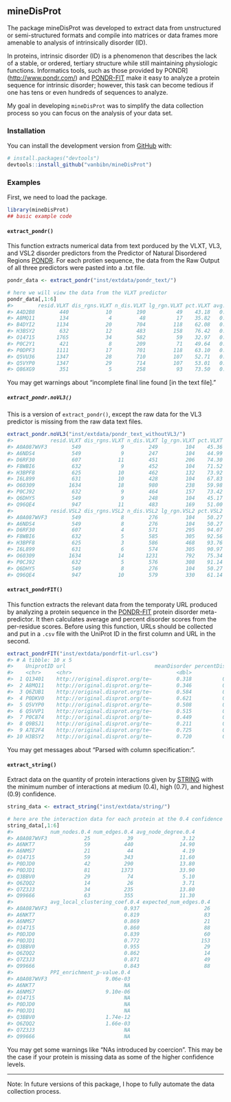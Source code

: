 <!-- README.md is generated from README.Rmd. Please edit that file -->

mineDisProt
-----------

The package mineDisProt was developed to extract data from unstructured
or semi-structured formats and compile into matrices or data frames more
amenable to analysis of intrinsically disorder (ID).

In proteins, intrinsic disorder (ID) is a phenomenon that describes the
lack of a stable, or ordered, tertiary structure while still maintaining
physiologic functions. Informatics tools, such as those provided by
PONDR\](<a href="http://www.pondr.com/" class="uri">http://www.pondr.com/</a>)
and [PONDR-FIT](http://original.disprot.org/pondr-fit.php) make it easy
to analyze a protein sequence for intrinsic disorder; however, this task
can become tedious if one has tens or even hundreds of sequences to
analyze.

My goal in developing `mineDisProt` was to simplify the data collection
process so you can focus on the analysis of your data set.

### Installation

You can install the development version from
[GitHub](https://github.com/) with:

``` r
# install.packages("devtools")
devtools::install_github("vanbibn/mineDisProt")
```

### Examples

First, we need to load the package.

``` r
library(mineDisProt)
## basic example code
```

#### `extract_pondr()`

This function extracts numerical data from text porduced by the VLXT,
VL3, and VSL2 disorder predictors from the Predictor of Natural
Disordered Regions [PONDR](http://www.pondr.com/). For each protien
sequence, the data from the Raw Output of all three predictors were
pasted into a .txt file.

``` r
pondr_data <- extract_pondr("inst/extdata/pondr_text/")

# here we will view the data from the VLXT predictor
pondr_data[,1:6]
#>        resid.VLXT dis_rgns.VLXT n_dis.VLXT lg_rgn.VLXT pct.VLXT avg.VLXT
#> A4D2B8        440            10        190          49    43.18   0.4250
#> A8MQ11        134             4         48          17    35.82   0.3672
#> B4DYI2       1134            20        704         118    62.08   0.5658
#> H3BSY2        632            12        483         158    76.42   0.6594
#> O14715       1765            34        582          59    32.97   0.3516
#> P0C2Y1        421             8        209          71    49.64   0.4933
#> P0DPF3       1111            17        701         118    63.10   0.5753
#> Q5VU36       1347            28        710         107    52.71   0.5038
#> Q5VYP0       1347            29        714         107    53.01   0.5085
#> Q86XG9        351             5        258          93    73.50   0.6479
```

You may get warnings about “incomplete final line found \[in the text
file\].”

##### `extract_pondr.noVL3()`

This is a version of `extract_pondr()`, except the raw data for the VL3
predictor is missing from the raw data text files.

``` r
extract_pondr.noVL3("inst/extdata/pondr_text_withoutVL3/")
#>            resid.VLXT dis_rgns.VLXT n_dis.VLXT lg_rgn.VLXT pct.VLXT avg.VLXT
#> A0A087WVF3        549             9        249         104    45.36   0.4753
#> A6NDS4            549             9        247         104    44.99   0.4739
#> D6RF30            607            11        451         206    74.30   0.6678
#> F8WBI6            632             9        452         104    71.52   0.6309
#> H3BPF8            625            10        462         132    73.92   0.6618
#> I6L899            631            10        428         104    67.83   0.6078
#> O60309           1634            18        980         238    59.98   0.5547
#> P0CJ92            632             9        464         157    73.42   0.6521
#> Q6DHY5            549             9        248         104    45.17   0.4738
#> Q96QE4            947            11        483         169    51.00   0.4719
#>            resid.VSL2 dis_rgns.VSL2 n_dis.VSL2 lg_rgn.VSL2 pct.VSL2 avg.VSL2
#> A0A087WVF3        549             8        276         104    50.27   0.5166
#> A6NDS4            549             8        276         104    50.27   0.5197
#> D6RF30            607             4        571         295    94.07   0.8188
#> F8WBI6            632             5        585         305    92.56   0.8027
#> H3BPF8            625             3        586         468    93.76   0.8106
#> I6L899            631             6        574         305    90.97   0.7882
#> O60309           1634            14       1231         792    75.34   0.6865
#> P0CJ92            632             5        576         308    91.14   0.8186
#> Q6DHY5            549             8        276         104    50.27   0.5188
#> Q96QE4            947            10        579         330    61.14   0.6086
```

#### `extract_pondrFIT()`

This function extracts the relevant data from the temporaty URL produced
by analyzing a protein sequence in the
[PONDR-FIT](http://original.disprot.org/pondr-fit.php) protein disorder
meta-predictor. It then calculates average and percent disorder scores
from the per-residue scores. Before using this function, URLs should be
collected and put in a `.csv` file with the UniProt ID in the first
column and URL in the second.

``` r
extract_pondrFIT("inst/extdata/pondrfit-url.csv")
#> # A tibble: 10 x 5
#>    UniprotID url                             meanDisorder percentDisorder length
#>    <chr>     <chr>                                  <dbl>           <dbl>  <int>
#>  1 Q13401    http://original.disprot.org/te~        0.318          0.185     168
#>  2 A8MQ11    http://original.disprot.org/te~        0.346          0.201     134
#>  3 Q6ZUB1    http://original.disprot.org/te~        0.584          0.618    1445
#>  4 P0DKV0    http://original.disprot.org/te~        0.621          0.690    1188
#>  5 Q5VYP0    http://original.disprot.org/te~        0.508          0.516    1347
#>  6 Q5VVP1    http://original.disprot.org/te~        0.515          0.519    1343
#>  7 P0C874    http://original.disprot.org/te~        0.449          0.438     917
#>  8 Q9BSJ1    http://original.disprot.org/te~        0.211          0.0841    452
#>  9 A7E2F4    http://original.disprot.org/te~        0.725          0.861     631
#> 10 H3BSY2    http://original.disprot.org/te~        0.720          0.840     632
```

You may get messages about “Parsed with column specification:”.

#### `extract_string()`

Extract data on the quantity of protein interactions given by
[STRING](https://string-db.org/) with the minimum number of interactions
at medium (0.4), high (0.7), and highest (0.9) confidence.

``` r
string_data <- extract_string("inst/extdata/string/")

# here are the interaction data for each protein at the 0.4 confidence level
string_data[,1:6]
#>            num_nodes.0.4 num_edges.0.4 avg_node_degree.0.4
#> A0A087WVF3            25            39                3.12
#> A6NKT7                59           440               14.90
#> A6NMS7                21            44                4.19
#> O14715                59           343               11.60
#> P0DJD0                42           290               13.80
#> P0DJD1                81          1373               33.90
#> Q3BBV0                29            74                5.10
#> Q6ZQQ2                14            26                3.71
#> Q7Z3J3                34           235               13.80
#> Q99666                63           355               11.30
#>            avg_local_clustering_coef.0.4 expected_num_edges.0.4
#> A0A087WVF3                         0.937                     26
#> A6NKT7                             0.819                     83
#> A6NMS7                             0.869                     21
#> O14715                             0.860                     88
#> P0DJD0                             0.839                     60
#> P0DJD1                             0.772                    153
#> Q3BBV0                             0.955                     29
#> Q6ZQQ2                             0.862                     14
#> Q7Z3J3                             0.871                     49
#> Q99666                             0.843                     88
#>            PPI_enrichment_p-value.0.4
#> A0A087WVF3                   9.06e-03
#> A6NKT7                             NA
#> A6NMS7                       9.10e-06
#> O14715                             NA
#> P0DJD0                             NA
#> P0DJD1                             NA
#> Q3BBV0                       1.74e-12
#> Q6ZQQ2                       1.66e-03
#> Q7Z3J3                             NA
#> Q99666                             NA
```

You may get some warnings like “NAs introduced by coercion”. This may be
the case if your protein is missing data as some of the higher
confidence levels.

------------------------------------------------------------------------

Note: In future versions of this package, I hope to fully automate the
data collection process.
